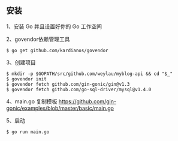 ## 安装

1、安装 Go 并且设置好你的 Go 工作空间

2、govendor依赖管理工具
```
$ go get github.com/kardianos/govendor
```
3、创建项目
```$xslt
$ mkdir -p $GOPATH/src/github.com/weylau/myblog-api && cd "$_"
$ govendor init
$ govendor fetch github.com/gin-gonic/gin@v1.3
$ govendor fetch github.com/go-sql-driver/mysql@v1.4.0
```
4、main.go
复制模板
https://github.com/gin-gonic/examples/blob/master/basic/main.go

5、启动
```$xslt
$ go run main.go
```